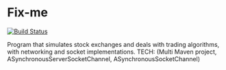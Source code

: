 Fix-me
===================
[![Build Status](https://travis-ci.org/jguyet/fix-me.svg?branch=master)](https://travis-ci.org/jguyet/fix-me)  

Program that simulates stock exchanges and deals with trading algorithms, with networking and socket implementations. TECH: (Multi Maven project, ASynchronousServerSocketChannel, ASynchronousSocketChannel)
